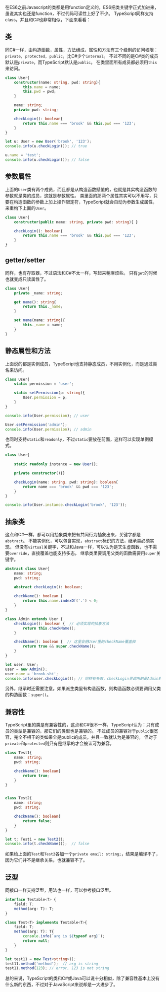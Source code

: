在ES6之前Javascript的类都是用function定义的，ES6把类关键字正式加进来，虽说其实也还是function，不过代码可读性上好了不少。
TypeScript同样支持class，并且和C#也非常相似，下面来看看：

## **类**
同C#一样，由构造函数，属性，方法组成，属性和方法有三个级别的访问权限：`private, protected, public`，比C#少个`internal`。
不过不同的是C#类的成员默认是`private`，而TypeScript默认是`public`。
在类里面所有成员都必须用`this`来访问。

```ts
class User{
    constructor(name: string, pwd: string){
        this.name = name;
        this.pwd = pwd;
    }

    name: string;
    private pwd: string;

    checkLogin(): boolean{
        return this.name === 'brook' && this.pwd === '123';
    }
}

let u: User = new User('brook', '123');
console.info(u.checkLogin()); // true

u.name = 'test';
console.info(u.checkLogin()); // false
```

## **参数属性**
上面的`User`类有两个成员，而且都是从构造函数赋值的，也就是其实构造函数的参数就是类的成员，这就是参数属性。
类里面的那两个属性其实可以不用写，只要在构造函数的参数上加上操作限定符，TypeScript就会自动为参数生成属性，来重构下上面的`User`。

```ts
class User{
    constructor(public name: string, private pwd: string){ }

    checkLogin(): boolean{
        return this.name === 'brook' && this.pwd === '123';
    }
}
```

## **getter/setter**
同样，也有存取器，不过语法和C#不太一样，写起来稍麻烦些。
只有`get`的时候也就变成只读属性了。

```ts
class User{
    private _name: string;

    get name(): string{
        return this._name;
    }

    set name(name: string){
        this._name = name;
    }
}
```

## **静态属性和方法**
上面说的都是实例成员，TypeScript也支持静态成员，不用实例化，而是通过类名来访问。

```ts
class User{
    static permission = 'user';

    static setPermission(p: string){
        User.permission = p;
    }
}

console.info(User.permission); // user

User.setPermission('admin');
console.info(User.permission); // admin
```
也同时支持`static`和`readonly`，不过`static`要放在前面，这样可以实现单例模式。

```ts
class User{
    
    static readonly instance = new User();

    private constructor(){}

    checkLogin(name: string, pwd: string): boolean{
        return name === 'brook' && pwd === '123';
    }
}

console.info(User.instance.checkLogin('brook', '123'));
```

## **抽象类**
这点和C#一样，都可以用抽象类来把有共同行为抽象出来，关键字都是`abstract`。
不能实例化，可以包含实现，`abstract`标识的方法，继承类必须实现。
但没有`virtual`关键字，不过和Java一样，可以认为是天生虚函数，也不需要`override`，直接覆盖也能支持多态。
继承类里要调用父类的函数需要用`super`关键字。

```ts
abstract class User{
    name: string;
    pwd: string;

    abstract checkLogin(): boolean;
    
    checkName(): boolean {
        return this.name.indexOf('.') < 0;
    }
}

class Admin extends User {
    checkLogin(): boolean {  // 必须实现的抽象方法
        return this.checkName();  
    }

    checkName(): boolean {  // 这里会把User里的checkName覆盖掉
        return true && super.checkName();
    }
}

let user: User;
user = new Admin(); 
user.name = 'brook.shi';
console.info(user.checkLogin()); // 同样有多态，checkLogin里调用的是Admin的checkName
```
另外，继承时还需要注意，如果派生类里有构造函数，则构造函数必须要调用父类的构造函数：`super()`。

## **兼容性**
TypeScript里的类是有兼容性的，这点和C#很不一样，TypeScript认为：只有成员的类型是兼容的，那它们的类型也是兼容的。
不过成员的兼容对于`public`很宽容，完全不相干的类如果全是public的成员，并且一致就认为是兼容的。
但对于`private`和`protected`则只有是继承的才会被认可为兼容。

```ts
class Test1{
    name: string;
    pwd: string;

    checkName(): boolean{
        return true;
    }
}


class Test2{
    name: string;
    pwd: string;

    checkName(): boolean{
        return false;
    }
}

let t: Test1 = new Test2();
console.info(t.checkName());  // false
```
如果给上面的`Test`和`Test2`各加一个`private email: string;`，结果是编译不了，因为它们并不是继承关系，也就兼容不了。

## **泛型**
同接口一样支持泛型，用法也一样，可以参考接口泛型。

```ts
interface Testable<T> {
    field: T;
    method(arg: T): T;
}

class Test<T> implements Testable<T>{
    field: T;
    method(arg: T): T{
        console.info(`arg is ${typeof arg}`);
        return null;
    }
}

let test11 = new Test<string>();
test11.method('method');  // arg is string
test11.method(123); // error, 123 is not string
```

总的来说，TypeScript的类和C#或Java可以说十分相似，除了兼容性基本上没有什么新的东西，不过对于JavaScript来说却是一大进步了。